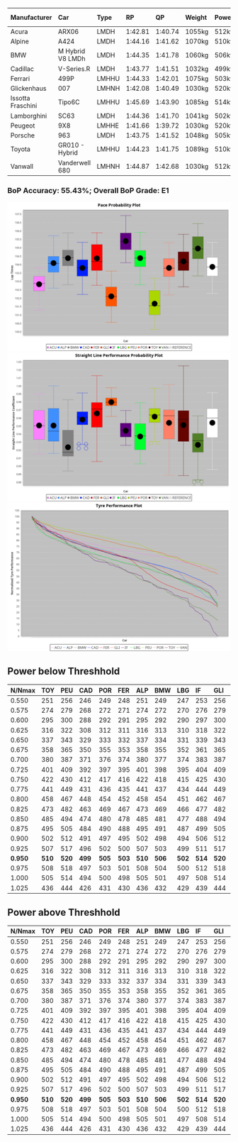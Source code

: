 |Manufacturer|Car|Type|RP|QP|Weight|Power¹|Threshhold|PINC|Power²|E/Stint|AVG Vmax|FDS|RDLC|L/Stint|BOP-Grade|ModelAccuracy|ModelPoints|Match%|
|:-|:-|:-|:-|:-|:-|:-|:-|:-|:-|:-|:-|:-|:-|:-|:-|:-|:-|:-|
|Acura|ARX06|LMDH|1:42.81|1:40.74|1055kg|512kw|210.0kph|0%|512kw|906MJ|294.87kph|-|1.01|33|-Ω1|100.00%|995|32.52%|
|Alpine|A424|LMDH|1:44.16|1:41.62|1070kg|510kw|210.0kph|0%|510kw|905MJ|294.18kph|-|1.00|33|+B1|81.46%|523|87.31%|
|BMW|M Hybrid V8 LMDh|LMDH|1:44.35|1:41.78|1060kg|506kw|210.0kph|0%|506kw|892MJ|290.03kph|-|1.02|33|+C1|98.60%|1690|77.62%|
|Cadillac|V-Series.R|LMDH|1:43.77|1:41.51|1032kg|499kw|210.0kph|0%|499kw|873MJ|295.09kph|-|1.03|33|~A1|98.38%|1765|98.90%|
|Ferrari|499P|LMHHU|1:44.33|1:42.01|1075kg|503kw|210.0kph|0%|503kw|887MJ|295.83kph|190kph|1.02|33|+B1|92.24%|2247|88.92%|
|Glickenhaus|007|LMHNH|1:42.08|1:40.49|1030kg|520kw|210.0kph|0%|520kw|913MJ|300.80kph|-|0.95|33|-Ω1|96.18%|554|7.93%|
|Issotta Fraschini|Tipo6C|LMHHU|1:45.69|1:43.90|1085kg|514kw|210.0kph|0%|514kw|918MJ|292.96kph|190kph|1.02|33|+Ω2|66.67%|96|-18.13%|
|Lamborghini|SC63|LMDH|1:44.36|1:41.70|1041kg|502kw|210.0kph|0%|502kw|883MJ|292.49kph|-|1.05|33|+D1|96.77%|419|67.29%|
|Peugeot|9X8|LMHHE|1:41.66|1:39.72|1030kg|520kw|210.0kph|0%|520kw|910MJ|297.50kph|150kph|1.03|33|-Ω2|87.65%|1795|-15.90%|
|Porsche|963|LMDH|1:43.75|1:41.52|1048kg|505kw|210.0kph|0%|505kw|889MJ|295.11kph|-|1.02|33|~A1|96.81%|5438|98.88%|
|Toyota|GR010 - Hybrid|LMHHU|1:44.23|1:41.75|1089kg|510kw|210.0kph|0%|510kw|905MJ|293.63kph|190kph|1.01|33|+B2|86.04%|1751|81.33%|
|Vanwall|Vanderwell 680|LMHNH|1:44.87|1:42.68|1030kg|512kw|210.0kph|0%|512kw|894MJ|291.13kph|-|1.01|33|+E1|91.42%|501|58.53%|

### BoP Accuracy: 55.43%; Overall BoP Grade: E1
![PACECHART](./IMG/CUSTOM.png)
![STRAIGHTLINEPERFORMANCECHART](./IMG/CUSTOM_sp.png)
![TYREPERFORMANCECHART](./IMG/CUSTOM_tw.png)

## Power below Threshhold
|N/Nmax|TOY|PEU|CAD|POR|FER|ALP|BMW|LBG|IF|GLI|VAN|ACU|
|:-|:-|:-|:-|:-|:-|:-|:-|:-|:-|:-|:-|:-|
|0.550|251|256|246|249|248|251|249|247|253|256|252|252|
|0.575|274|279|268|272|271|274|272|270|276|279|275|275|
|0.600|295|300|288|292|291|295|292|290|297|300|296|296|
|0.625|316|322|308|312|311|316|313|310|318|322|317|317|
|0.650|337|343|329|333|332|337|334|331|339|343|338|338|
|0.675|358|365|350|355|353|358|355|352|361|365|359|359|
|0.700|380|387|371|376|374|380|377|374|383|387|381|381|
|0.725|401|409|392|397|395|401|398|395|404|409|403|403|
|0.750|422|430|412|417|416|422|418|415|425|430|423|423|
|0.775|441|449|431|436|435|441|437|434|444|449|442|442|
|0.800|458|467|448|454|452|458|454|451|462|467|460|460|
|0.825|473|482|463|469|467|473|469|466|477|482|475|475|
|0.850|485|494|474|480|478|485|481|477|488|494|486|486|
|0.875|495|505|484|490|488|495|491|487|499|505|497|497|
|0.900|502|512|491|497|495|502|498|494|506|512|504|504|
|0.925|507|517|496|502|500|507|503|499|511|517|509|509|
|**0.950**|**510**|**520**|**499**|**505**|**503**|**510**|**506**|**502**|**514**|**520**|**512**|**512**|
|0.975|508|518|497|503|501|508|504|500|512|518|510|510|
|1.000|505|514|494|500|498|505|501|497|508|514|506|506|
|1.025|436|444|426|431|430|436|432|429|439|444|437|437|

## Power above Threshhold
|N/Nmax|TOY|PEU|CAD|POR|FER|ALP|BMW|LBG|IF|GLI|VAN|ACU|
|:-|:-|:-|:-|:-|:-|:-|:-|:-|:-|:-|:-|:-|
|0.550|251|256|246|249|248|251|249|247|253|256|252|252|
|0.575|274|279|268|272|271|274|272|270|276|279|275|275|
|0.600|295|300|288|292|291|295|292|290|297|300|296|296|
|0.625|316|322|308|312|311|316|313|310|318|322|317|317|
|0.650|337|343|329|333|332|337|334|331|339|343|338|338|
|0.675|358|365|350|355|353|358|355|352|361|365|359|359|
|0.700|380|387|371|376|374|380|377|374|383|387|381|381|
|0.725|401|409|392|397|395|401|398|395|404|409|403|403|
|0.750|422|430|412|417|416|422|418|415|425|430|423|423|
|0.775|441|449|431|436|435|441|437|434|444|449|442|442|
|0.800|458|467|448|454|452|458|454|451|462|467|460|460|
|0.825|473|482|463|469|467|473|469|466|477|482|475|475|
|0.850|485|494|474|480|478|485|481|477|488|494|486|486|
|0.875|495|505|484|490|488|495|491|487|499|505|497|497|
|0.900|502|512|491|497|495|502|498|494|506|512|504|504|
|0.925|507|517|496|502|500|507|503|499|511|517|509|509|
|**0.950**|**510**|**520**|**499**|**505**|**503**|**510**|**506**|**502**|**514**|**520**|**512**|**512**|
|0.975|508|518|497|503|501|508|504|500|512|518|510|510|
|1.000|505|514|494|500|498|505|501|497|508|514|506|506|
|1.025|436|444|426|431|430|436|432|429|439|444|437|437|
